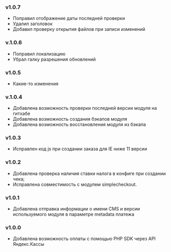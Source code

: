 ### v1.0.7
* Поправил отображение даты последней проверки
* Удалил заголовок
* Добавил проверку открытия файлов при записи изменений

### v.1.0.6
* Поправил локализацию
* Убрал галку разрешения обновлений

### v1.0.5
* Какие-то изменения

### v.1.0.4
* Добавлена возможность проверки последней версии модуля на гитхабе
* Добавлена возможность создания бэкапов модуля
* Добавлена возможность восстановления модуля из бэкапа

### v1.0.3
* Исправлен код js при создании заказа для IE ниже 11 версии

### v1.0.2
* Добавлена проверка наличия ставки налога в конфиге при создании чека;
* Исправлена совместимость с модулем simplecheckout.

### v1.0.1
* Добавлена отправка информации о имени CMS и версии используемого модуля в параметре metadata платежа

### v1.0.0
* Добавлена возможность оплаты с помощью PHP SDK через API Яндекс.Кассы
